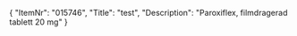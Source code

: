 {
  "ItemNr": "015746",
  "Title": "test",
  "Description": "Paroxiflex, filmdragerad tablett 20 mg"
}